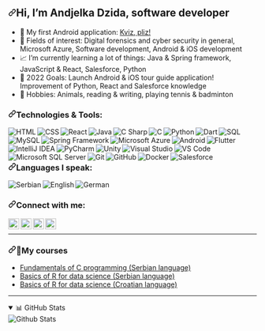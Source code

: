 <h2><a id="user-content-im-andjelka-dzida-junior-software-developer" class="anchor" aria-hidden="true" href="#im-andjelka-dzida-junior-software-developer"><svg class="octicon octicon-link" viewBox="0 0 16 16" version="1.1" width="16" height="16" aria-hidden="true"><path fill-rule="evenodd" d="M7.775 3.275a.75.75 0 001.06 1.06l1.25-1.25a2 2 0 112.83 2.83l-2.5 2.5a2 2 0 01-2.83 0 .75.75 0 00-1.06 1.06 3.5 3.5 0 004.95 0l2.5-2.5a3.5 3.5 0 00-4.95-4.95l-1.25 1.25zm-4.69 9.64a2 2 0 010-2.83l2.5-2.5a2 2 0 012.83 0 .75.75 0 001.06-1.06 3.5 3.5 0 00-4.95 0l-2.5 2.5a3.5 3.5 0 004.95 4.95l1.25-1.25a.75.75 0 00-1.06-1.06l-1.25 1.25a2 2 0 01-2.83 0z"></path></svg></a>Hi, I’m Andjelka Dzida, software developer</h2>
<ul>
  <li style="unicode-bidi: isolate; font-variant-numeric: tabular-nums; text-transform: none; text-indent: 0px !important; text-align: start !important; text-align-last: start !important;"> 📱 My first Android application: <a href="https://play.google.com/store/apps/details?id=andjelka.kvizpliz" rel="nofollow" alt="Kviz, pliz">Kviz, pliz!</a></li>
  <li style="unicode-bidi: isolate; font-variant-numeric: tabular-nums; text-transform: none; text-indent: 0px !important; text-align: start !important; text-align-last: start !important;"> 👀 Fields of interest: Digital forensics and cyber security in general, Microsoft Azure, Software development, Android & iOS development </li>
 <li style="unicode-bidi: isolate; font-variant-numeric: tabular-nums; text-transform: none; text-indent: 0px !important; text-align: start !important; text-align-last: start !important;"> 📈 I’m currently learning a lot of things: Java & Spring framework, JavaScript & React, Salesforce, Python </li>
 <li style="unicode-bidi: isolate; font-variant-numeric: tabular-nums; text-transform: none; text-indent: 0px !important; text-align: start !important; text-align-last: start !important;"> 🚀 2022 Goals: Launch Android & iOS tour guide application! Improvement of Python, React and Salesforce knowledge</li> 
 <li style="unicode-bidi: isolate; font-variant-numeric: tabular-nums; text-transform: none; text-indent: 0px !important; text-align: start !important; text-align-last: start !important;"> 🏸 Hobbies: Animals, reading & writing, playing tennis & badminton</li>
</ul>

<h3><a id="user-content-languages-and-tools" class="anchor" aria-hidden="true" href="#languages-and-tools"><svg class="octicon octicon-link" viewBox="0 0 16 16" version="1.1" width="16" height="16" aria-hidden="true"><path fill-rule="evenodd" d="M7.775 3.275a.75.75 0 001.06 1.06l1.25-1.25a2 2 0 112.83 2.83l-2.5 2.5a2 2 0 01-2.83 0 .75.75 0 00-1.06 1.06 3.5 3.5 0 004.95 0l2.5-2.5a3.5 3.5 0 00-4.95-4.95l-1.25 1.25zm-4.69 9.64a2 2 0 010-2.83l2.5-2.5a2 2 0 012.83 0 .75.75 0 001.06-1.06 3.5 3.5 0 00-4.95 0l-2.5 2.5a3.5 3.5 0 004.95 4.95l1.25-1.25a.75.75 0 00-1.06-1.06l-1.25 1.25a2 2 0 01-2.83 0z"></path></svg></a>Technologies & Tools:</h3>

<!--HTML-->
<img src="https://img.icons8.com/color/36/000000/html-5.png" align="left" alt="HTML" title="HTML"/>

<!--CSS-->
<img src="https://img.icons8.com/color/36/000000/css3.png" align="left" alt="CSS" title="CSS"/>

<!--JavaScript-->
<!-- <img src="https://img.icons8.com/ios-filled/36/000000/javascript-logo.png" align="left" alt="JavaScript" title="JavaScript"/> -->

<!--React-->
<img src="https://img.icons8.com/officel/36/000000/react.png" align="left" alt="React" title="React"/>

<!--Java-->
<img src="https://img.icons8.com/color/36/000000/java-coffee-cup-logo.png" align="left" alt="Java" title="Java"/>

<!--C#-->
<img src="https://img.icons8.com/color/36/000000/c-sharp-logo.png" align="left" alt="C Sharp" title="C sharp"/>

<!--C-->
<img src="https://img.icons8.com/color/36/000000/c-programming.png" align="left" alt="C" title="C"/>

<!--Python-->
<img src="https://img.icons8.com/color/36/000000/python--v1.png" align="left" alt="Python" title="Python"/>

<!--Dart-->
<img src="https://img.icons8.com/color/36/000000/flutter.png" align="left" alt="Dart" title="Dart"/>

<!--SQL-->
<img src="https://img.icons8.com/ios/36/000000/database.png" align="left" alt="SQL" title="SQL"/>

<!--MySQL-->
<img src="https://img.icons8.com/fluent/36/000000/mysql-logo.png" align="left" alt="MySQL" title="MySQL"/>

<!--Spring-->
<img src="https://img.icons8.com/color/36/000000/spring-logo.png" align="left" alt="Spring Framework" title="Spring Framework"/>

<!--Azure-->
<img src="https://img.icons8.com/color/36/000000/azure-1.png" align="left" alt="Microsoft Azure" title="Microsoft Azure"/>

<!-- Android -->
<img src="https://img.icons8.com/color/36/000000/android-os.png" align="left" alt="Android" title="Android"/>

<!--Flutter-->
<img src="https://img.icons8.com/color/36/000000/flutter.png" align="left" alt="Flutter" title="Flutter"/>

<!--IntelliJ IDEA -->
<img src="https://img.icons8.com/color/36/000000/intellij-idea.png" align="left" alt="IntelliJ IDEA" title="IntelliJ IDEA"/>

<!--PyCharm-->
<img src="https://img.icons8.com/color/36/000000/pycharm.png" align="left" alt="PyCharm" title="PyCharm"/>

<!--Unity-->
<img src="https://img.icons8.com/ios-filled/36/000000/unity.png" align="left" alt="Unity" title="Unity"/>

<!--Visual Studio-->
<img src="https://img.icons8.com/fluent/36/000000/visual-studio-2019.png" align="left" alt="Visual Studio" title="Visual Studio"/>

<!--VS Code-->
<img src="https://img.icons8.com/fluent/36/000000/visual-studio-code-2019.png" align="left" alt="VS Code" title="VS Code"/>

<!--MS SQL Server-->
<img src="https://img.icons8.com/color/36/000000/microsoft-sql-server.png" align="left" alt="Microsoft SQL Server" title="Microsoft SQL Server"/>

<!--Git-->
<img src="https://img.icons8.com/color/36/000000/git.png" align="left" alt="Git" title="Git"/>

<!--GitHub-->
<img src="https://img.icons8.com/ios-glyphs/36/000000/github.png" align="left" alt="GitHub" title="GitHub"/>

<!--Docker-->

<img src="https://img.icons8.com/color/36/000000/docker.png" align="left" alt="Docker" title="Docker"/><br>

<!--Salesforce-->
<img src="https://img.icons8.com/color/36/000000/salesforce.png" align="left" alt="Salesforce" title="Salesforce"/>
<!--Languages I speak-->
<br><h3><a id="user-content-languages-I-speak" class="anchor" aria-hidden="true" href="#languages-I-speak"><svg class="octicon octicon-link" viewBox="0 0 16 16" version="1.1" width="16" height="16" aria-hidden="true"><path fill-rule="evenodd" d="M7.775 3.275a.75.75 0 001.06 1.06l1.25-1.25a2 2 0 112.83 2.83l-2.5 2.5a2 2 0 01-2.83 0 .75.75 0 00-1.06 1.06 3.5 3.5 0 004.95 0l2.5-2.5a3.5 3.5 0 00-4.95-4.95l-1.25 1.25zm-4.69 9.64a2 2 0 010-2.83l2.5-2.5a2 2 0 012.83 0 .75.75 0 001.06-1.06 3.5 3.5 0 00-4.95 0l-2.5 2.5a3.5 3.5 0 004.95 4.95l1.25-1.25a.75.75 0 00-1.06-1.06l-1.25 1.25a2 2 0 01-2.83 0z"></path></svg></a>Languages I speak:</h3>

<img src="https://img.icons8.com/color/36/000000/serbia.png" align="left" alt="Serbian" title="Serbian"/>
<img src="https://img.icons8.com/color/36/000000/great-britain.png" align="left" alt="English" title="English"/>
<img src="https://img.icons8.com/color/36/000000/germany.png" align="left" alt="German" title="German"/>
<br>
<!-- Social networks -->
<h3><a id="user-content-connect-with-me" class="anchor" aria-hidden="true" href="#connect-with-me"><svg class="octicon octicon-link" viewBox="0 0 16 16" version="1.1" width="16" height="16" aria-hidden="true"><path fill-rule="evenodd" d="M7.775 3.275a.75.75 0 001.06 1.06l1.25-1.25a2 2 0 112.83 2.83l-2.5 2.5a2 2 0 01-2.83 0 .75.75 0 00-1.06 1.06 3.5 3.5 0 004.95 0l2.5-2.5a3.5 3.5 0 00-4.95-4.95l-1.25 1.25zm-4.69 9.64a2 2 0 010-2.83l2.5-2.5a2 2 0 012.83 0 .75.75 0 001.06-1.06 3.5 3.5 0 00-4.95 0l-2.5 2.5a3.5 3.5 0 004.95 4.95l1.25-1.25a.75.75 0 00-1.06-1.06l-1.25 1.25a2 2 0 01-2.83 0z"></path></svg></a>Connect with me:</h3>
<!-- Gmail -->
<a href="mailto:andjelkadzida@gmail.com" rel="nofollow">
<img align="left" alt="Andjelka Dzida's E-mail" title="Andjelka Dzida's E-mail" width="22px" src="https://cdn.jsdelivr.net/npm/simple-icons@3.13.0/icons/gmail.svg" style="max-width:100%;">
</a>
<!-- Youtube -->
<a href="https://www.youtube.com/channel/UCJlG-Mad7yhU5BV40MCwQzQ" rel="nofollow">
<img align="left" alt="Andjelka Dzida's YouTube" title="Andjelka Dzida's YouTube" width="22px" src="https://camo.githubusercontent.com/6645c4c313a1f4f0032cd1c5e5fd0033417104a7a282fed4cafdca8ac2a1ab33/68747470733a2f2f63646e2e6a7364656c6976722e6e65742f6e706d2f73696d706c652d69636f6e734076332f69636f6e732f796f75747562652e737667" data-canonical-src="https://cdn.jsdelivr.net/npm/simple-icons@v3/icons/youtube.svg" style="max-width:100%;">
</a>
<!-- LinkedIn -->
<a href="https://linkedin.com/in/andjelkadzida" rel="nofollow"><img align="left" alt="Andjelka Dzida's LinkedIn" title="Andjelka Dzida's LinkedIn" width="22px" src="https://camo.githubusercontent.com/d659d2bac00c01b42bffbae84bdc121e828b8fecd5b4949ffa2575f5d9e4a371/68747470733a2f2f63646e2e6a7364656c6976722e6e65742f6e706d2f73696d706c652d69636f6e734076332f69636f6e732f6c696e6b6564696e2e737667" data-canonical-src="https://cdn.jsdelivr.net/npm/simple-icons@v3/icons/linkedin.svg" style="max-width:100%;"></a>
<!-- Instragram -->
<a href="https://instagram.com/andjelka.dzida" rel="nofollow"><img align="left" alt="Andjelka Dzida's Instagram" title="Andjelka Dzida's Instagram" width="22px" src="https://camo.githubusercontent.com/c80f9763ed06d4ab9fbcc1a74b8b74cd95e4c7f82d3f1f70233994f236a0faeb/68747470733a2f2f63646e2e6a7364656c6976722e6e65742f6e706d2f73696d706c652d69636f6e734076332f69636f6e732f696e7374616772616d2e737667" data-canonical-src="https://cdn.jsdelivr.net/npm/simple-icons@v3/icons/instagram.svg" style="max-width:100%;"></a><br>

<!--Break-->
<hr>

<!--My Courses section-->
<h3>
<a id="user-content--my-courses" class="anchor" aria-hidden="true" href="#-my-courses">
<svg class="octicon octicon-link" viewBox="0 0 16 16" version="1.1" width="16" height="16" aria-hidden="true"><path fill-rule="evenodd" d="M7.775 3.275a.75.75 0 001.06 1.06l1.25-1.25a2 2 0 112.83 2.83l-2.5 2.5a2 2 0 01-2.83 0 .75.75 0 00-1.06 1.06 3.5 3.5 0 004.95 0l2.5-2.5a3.5 3.5 0 00-4.95-4.95l-1.25 1.25zm-4.69 9.64a2 2 0 010-2.83l2.5-2.5a2 2 0 012.83 0 .75.75 0 001.06-1.06 3.5 3.5 0 00-4.95 0l-2.5 2.5a3.5 3.5 0 004.95 4.95l1.25-1.25a.75.75 0 00-1.06-1.06l-1.25 1.25a2 2 0 01-2.83 0z"></path></svg></a><g-emoji class="g-emoji" alias="closed_book" fallback-src="https://github.githubassets.com/images/icons/emoji/unicode/1f4d5.png">📕</g-emoji>My courses
</h3>

<ul>
  <li><a href="https://www.thecampster.com/rs/onlajn-kurs/osnove-programskog-jezika-c-130" rel="nofollow">Fundamentals of C programming (Serbian language)</a></li>
  <li><a href="https://www.thecampster.com/rs/onlajn-kurs/programski-jezik-r-za-data-science-233" rel="nofollow">Basics of R for data science (Serbian language)</a></li>
  <li><a href="https://www.thecampster.com/hr/online-tecaj/programski-jezik-r-za-data-science-233" rel="nofollow">Basics of R for data science (Croatian language)</a></li>
</ul>
<hr>

<!--GitHub-->
<details open="">
  <summary>📊 GitHub Stats</summary>
 <img align="center" alt="Github Stats" src="https://github-readme-stats.vercel.app/api?username=andjelkadzida&show_icons=true&hide_border=true&include_all_commits=true&theme=github_dark" />

</details>
